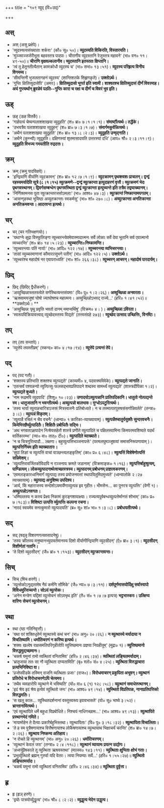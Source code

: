 +++
title = "१०९ व्युद् (वि+उद्)"

+++

## अस्
- अस् (असु प्रक्षेपे)।
- 'व्युदस्यत्यसंख्याताः शर्कराः' (कौ० सू० ५०)। **व्युदस्यति विकिरति, विस्तारयति।**
- 'मुञ्जवज्जर्जरीभूता बहवस्तत्र पादपाः। चीराणीव व्युदस्तानि रेजुस्तत्र महावने' (भा० वन० ११।४९-५०)॥ **चीराणि वृक्षवल्कलानीव। व्युदस्तानि इतस्ततः क्षिप्तानि।**
- 'त्वं तु हेतूनतीत्यैतान् कामक्रोधौ व्युदस्य च' (भा० सभा० १३।५१)। **व्युदस्य परिहृत्य विनीय विगमय्य।**
- 'सीमन्तिनी भुजलतागहनं व्युदस्य' (शान्तिशतके शिह्लणकृते)। **उक्तोऽर्थः।**
- 'गुप्तिः क्षितिव्युदासेपि' (अमरः)। **क्षितिव्युदासो भूगर्त इति स्वामी। शाश्वतश्च क्षितिव्युदासं दीर्णं विवरमाह। अयं गुप्त्यर्थान् ब्रुवन्नेवं पठति--गुप्तिः कारा च रक्षा च दीर्णं च विवरं भुव इति।**

## ऊह्
- ऊह् (ऊह वितर्के)।
- 'गार्हपत्यं चेष्यन्पलाशशाखया व्युदूहति' (श० ब्रा० ७।१।१।१)। **संमार्ष्टीत्यर्थः। तद्धैके।**
- 'उभयत्रैव पलाशशाखया व्युदूहन्' (श० ब्रा० ७।३।१।७)। **संमार्गमकुर्वन्नित्यर्थः।**
- 'अथैनं पलाशशाखया व्युदूहति' (श० ब्रा० १३।८।२।३)। **व्युदूहति उन्मृद्नाति।**
- 'अथैने (कुम्भ्यौ) व्युदूहति। दक्षिणस्यां शृतमासादयति उत्तरस्यां दधि' (आप० श्रौ० २।३।११।९)। **व्युदूहति विभज्य गमयतीति रुद्रदत्तः।**

## क्रम्
- क्रम् (क्रमु पादविक्षपे)।
- 'इन्द्रियाणि वीर्याणि व्युदक्रामन्' (श० ब्रा० १२।७।१।९)। **व्युदक्रामन् पृथक्त्वशः प्राचलन्। द्वन्द्वं रहस्यमर्यादेति सूत्रे (८।१।१५) व्युत्क्रमणे--द्वन्द्वं व्युत्क्रान्ता इत्युदाहरणं वृत्तौ। व्युत्क्रमणं भेदः पृथगवस्थानम्। द्विवर्गसम्बन्धेन पृथगवस्थिता द्वन्द्वं व्युत्क्रान्ता इत्युच्यन्ते इति तत्रैव तद्व्याख्यानम्।**
- 'निर्णिक्तमनस पूता व्युत्क्रान्तरजसोऽमलाः' (भा० आश्व० ४७।३)। **व्युत्क्रान्तं निष्क्रान्तमपगतम्।**
- 'आसन्गृहस्था भूयिष्ठा अव्युतक्रान्ताः स्वकर्मसु' (भा० शां० २७०।८)। **अव्युत्क्रान्ता अनतिक्रान्ता अनतिक्रमवन्तः। आदरवन्त इत्यर्थः।**

## चर्
- चर् (चर गतिभक्षणयोः)।
- 'यथाग्नेः क्षुद्रा विस्फुलिङ्गा व्युच्चरन्त्येवमेवास्मादात्मनः सर्वे लोकाः सर्वे देवा भूतानि सर्व एवात्मानो व्यच्चरन्ति' (श० ब्रा० १४।५।२३)। **व्युच्चरन्ति=निष्क्रामन्ति।**
- 'व्युच्चरन्त्याः पतिं नार्याः' (भा० आदि० १२२।१७)। **व्युच्चरन्त्या व्यभिचरन्त्याः।**
- 'तासां व्युच्चरमाणानां कौमारात्सुभगे पतीन्' (भा० आदि० १२२।५)। **उक्तोऽर्थः।**
- 'व्युच्चरंश्च महादोषं नर एवापराध्यति' (भा० शां० २६६।३८)। **व्युच्चरन् आचरन्। महादोषं पारदार्यम्।**

## छिद्
- छिद् (छिदिर् द्वैधीकरणे)।
- 'अव्युच्छिन्नास्ततस्त्वेते सर्गस्थित्यन्तसंयमाः' (वि० पु० १।२।२६)। **अव्युच्छिन्ना अनवरताः।**
- 'ऋक्सामयजुषां घोषो ज्याघोषश्च महात्मनः। अव्युच्छिन्नोऽभवद् राज्ये…' (हरि० १।४१।५२)॥ **उक्तोऽर्थः। **
- 'अव्युच्छिन्नः पृथु प्रवृत्ति भवतो दानम् ममाप्यर्थिषु' (विक्रम० ४। )। **अव्युच्छिन्ना ऽविरता।**
- 'स्वरूपविक्रियावत्त्वाद् व्युच्छेदस्तस्य विद्यते' (तत्त्वसंग्रहे २७३)। **व्युच्छेद उत्साद उच्छित्तिः, विनष्टिः।**

## तप्
- तप् (तप सन्तापे)।
- 'व्युत्तेपे तपस्तीव्रम्' (स्कन्द० का० ४।१७।९४)। **व्युत्तेपे ऽत्यन्तं तेपे।**

## पद्
- पद् (पद गतौ)।
- 'शक्तस्य प्रतिभाति शक्तश्च व्युत्पद्यते' (काव्यमी० ४, पदवाक्यविवेके)। **व्युत्पद्यते जानाति।**
- 'एतत्सर्वं पश्यन्नन्यो व्युत्पित्सुः फलसद्भावप्रतिपादने शब्दस्य सामर्थ्यं व्युत्पद्यते' (शास्त्रदीपिका १।२)। **व्युत्पद्यते बुध्यते।**
- 'नाम रूढमपि व्युदपादि' (शिशु० १०।२३)। **उणादयोऽव्युत्पन्नानि प्रातिपदिकानि। धातुतो नोत्पद्यन्ते स्म। धातुजातानि न भवन्तीत्यर्थः। अव्युत्पन्नो बालभावः। मुग्धोऽपटुरित्यर्थः।**
- 'तस्य भार्या व्युत्पन्नचारित्राऽजस्रं मित्रस्वजनैः प्रतिबोध्यते। न च तस्मात्परपुरुषसंसर्गान्निवर्तते' (तन्त्रा० ३।८)। **व्युत्पन्नं विकृतम्।**
- 'व्युत्पन्नै रचितं न चैव वचनैः' (ध्वन्या० १ कारिका-व्याख्यायाम्)। **व्युत्पन्नैश्चातुर्ययुक्तैः सुन्दरवचनैः। किमेभिरज्ञैर्व्युत्पादितैः। शिक्षितैः प्रबोधितैः सद्भिः।**
- 'अथ भगवताऽक्षपादेन निःश्रेयसहेतौ शास्त्रे प्रणीते व्युत्पादिते च पक्षिलस्वामिना किमपरमवशिष्यते यदर्थं वार्तिकारम्भः' (न्या० वा० तात्० टी०)। **व्युत्पादिते व्याख्याते।**
- 'न च चित्रगुरित्यादौ… लक्षणा। बहुव्युत्पत्तिभञ्जनापत्तेः' (परमलघुमञ्जूषायां समासनिरूपणायाम् )। **व्युत्पत्तिर्नियम इति व्याख्यातारः।**
- 'सुपां तिङां च व्युत्पत्तिं वाचां वाञ्छन्त्यलङ्कृतिम्' (का० प्र० ६।४८)। **व्युत्पत्तिं विशेषेणोत्पत्तिं सन्निवेशम्।**
- 'व्युत्पत्तिरावर्जितकोविदापि न रञ्जनाय क्रमते जडानाम्' (विक्रमाङ्क० १।१६)। **व्युत्पत्तिर्बाहुश्रुत्यम्, पाण्डित्यम्। लोकव्युत्पादनार्थत्वाच्छास्त्रस्य। व्युत्पादनम् प्रबोधनम् प्राज्ञत्वकरणम्।**
- 'एवमलङ्कारध्वनिमार्गं व्युत्पाद्य तस्य प्रयोजनवत्तां स्थापयितुमिदमुच्यते' (ध्वन्यालोके २।२७ व्याख्यायाम्)। **व्युत्पाद्य अनुशिष्य उपदिश्य।**
- 'आर्य, किं महाराजस्य सन्देशोऽयमार्येणाव्युत्पन्न इव गृहीतः। भीमसेनः… का पुनरत्र व्युत्पत्तिः' (वेणी १)। **अव्युत्पन्नोऽनवगतः।**
- 'धम्मिल्लस्य न कस्य प्रेक्ष्य निकामं कुरङ्गशावाक्ष्याः। रज्यत्यपूर्वबन्धव्युत्पत्तेर्मानसं शोभाम्' (का० प्र० ७।१८३)॥ **विशिष्टा उत्पत्ति र्व्युत्पत्तिः कल्पना रचना।**
- 'नारदं स्वयमेव सनत्कुमारो व्युत्पादयति' (ब्र० सू० शां० भा० १।३।८)। **प्रबोधयतीत्यर्थः।**

## सद्
- सद् (षद्लृ विशरणगत्यवसादनेषु)।
- 'तस्य क्रीतस्य मनुष्यानभ्युपावर्तमानस्य दिशो वीर्याणीन्द्रियाणि व्युदसीदन्' (ऐ० ब्रा० ३।१)। **व्युदसीदन् विशीर्णतां गतानि।**
- 'ते दिशो व्युदसीदन्' (जै० ब्रा० १।१५३)। **व्युदसीदन् व्युत्क्रान्तवन्तः।**

## सिच्
- सिच् (षिच क्षरणे)।
- 'व्युत्सेकोऽनूद्यतामेष नैवं कर्मणि सौमिके' (जै० न्या० ७।३।११)। **दर्शपूर्णमासयोर्दिक्षु सर्वास्वापो विविधमुत्सिच्यन्ते। सोऽयं व्युत्सेकः।**
- 'अनेन मन्त्रेण यद्दिशां व्युत्सेचनं सोऽवभृथ इति' (तै० सं० १।७।७ इत्यत्र) **भट्टभास्करः। उत्क्षिप्य वारिणः सेचनं व्युत्सेचनम्।**

## स्था
- स्था (ष्ठा गतिनिवृत्तौ)।
- 'यथा परं शक्तिधृतेर्न व्युत्थास्ये कथं चन' (भा० अनु० २०।२६)। **न व्युत्थास्ये मर्यादाया न विचलिष्यामि। धर्मातिचरणं न करिष्य इत्यर्थः।**
- 'शक्यः खल्वेष राक्षसमतिपरिगृहीतोपि व्युत्तिष्ठमानः प्रज्ञया निग्रहीतुम्' (मुद्रा० १)। **व्युत्तिष्ठमानो विरुद्धमुद्यच्छमानः।**
- 'चकर्ष यमुनां रामो व्यत्थितां वनितामिव' (हरि० २।४६।३४)। **व्यत्थितां लङ्घितमर्यादाम्।**
- 'भ्रातृजाया ततः सा नौ व्युत्थिता दाप्यतामिति' (बृ० श्लो० सं० ४।२५)। **व्युत्थिता विरुद्धाचारा प्रत्यभिनिविष्टा वा।**
- 'प्रजोपपीडके तस्मिन् राजनि व्यत्थिताः प्रजाः' (राज०)। **विरोधमाचरन् प्रकुपिता अभूवन्। व्युत्थानं प्रतिरोधे च विरोधाचरणेऽपि चेत्यमरः।**
- 'तथैव व्यवहारोपि व्युत्थाने मे भविष्यति' (यो० वा० ६ (१) १२८।५८)। **व्युत्थानं समाधेरुत्थानम्।**
- 'इदं श्रेय इदं श्रेय इत्येवं व्युत्थितो जनः' (भा० आश्व० ४९।१४)। **व्युस्थितो विप्रतिपन्नः, नानाप्रतिपत्तिको विरुद्धमतिः।**
- 'स खलु कालः… व्युस्थितदर्शनानां वस्तुस्वरूप इवावभासते' (यो० सू० भाष्ये ३।५२)। **भ्रान्तानामित्यर्थः।**
- 'एवं व्युत्थापिते धर्मे बहुधा विप्रबोधिते। निश्चयं नाधिगच्छामः…' (भा० आश्व० ४९।१३)। **व्युत्थापिते प्रस्थानभेदं गमिते।**
- 'मायामोहेन ते दैत्याः प्रकारैर्बहुभिस्तथा। व्युत्थापिताः' (वि० पु० ३।१८।३२)। **व्युत्थापिता विचालिताः।**
- 'ते ह स्म पुत्रैषणायाश्च वित्तैषणायाश्च लोकैषणायाश्च व्युत्थायाथ भिक्षाचर्यं चरन्ति' (श० ब्रा० १४।७।२।२६)। **व्युत्थाय निष्क्रम्य अतिहाय।**
- 'न रोचते हि व्युत्थानम्' (भा० अनु० २०।२६)। **धर्मातिचरणम्।**
- 'व्युत्थानं केवलं जरा' (तन्त्रा० २।४।११८)। **व्युत्थानं व्यायामः प्रयत्न उद्योगः।**
- 'अध्वर्युप्रैषकाले तु व्युत्थिता ऋषयस्तथा' (मात्स्य० १४३।११)। **व्युत्थिताः क्षुभिताः क्षोभं गताः।**
- 'प्रभुर्व्युत्थितो ब्रह्मन् गुरुर्वा यदि वेतरः। त्वया नियम्याः सर्वे…' (हरि० १।५५।२७)॥ **व्युत्थितो लङ्घितमर्यादः।**
- 'चकर्ष यमुनां रामो व्युत्थितां वनितामिव' (हरि० २।४६।३४)॥ **व्युत्थिता दुर्वृत्ता।**

## हृ
- हृ (हृञ् हरणे)।
- 'द्वयोः पात्रयोर्व्युद्धृत्य' (भा० श्रौ० ८।२।२)। **व्युद्धृत्य भेदेन उद्धृत्य।**
